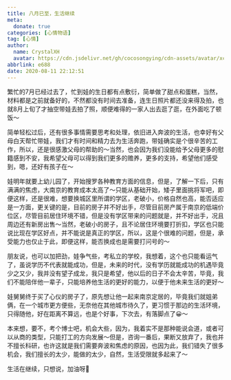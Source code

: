 ```yaml
---
title: 八月已至，生活继续
meta:
  donate: true
categories: [心情物语]
tag: [心情]
author:
  name: CrystalXH
  avatar: https://cdn.jsdelivr.net/gh/cocosongying/cdn-assets/avatar/xcf.jpg
abbrlink: e688
date: 2020-08-11 22:12:51
---
```


繁忙的7月已经过去了，忙到娃的生日都有点敷衍，简单做了甜点和蛋糕，当然，材料都是之前就备好的，不然都没有时间去准备，连生日照片都还没来得及拍，也就8月上旬了才抽空带娃去拍了照，顺便难得的一家人出去逛了逛，在外面吃了顿饭～

<!-- more -->

简单轻松过后，还有很多事情需要思考和处理，依旧进入奔波的生活，也幸好有父母白天帮忙带娃，我们才有时间和精力去为生活奔跑，带娃确实是个很辛苦的工作，所以，还是很感激父母的帮助的～当然，也会因为我们没能给予父母更多的慰籍感到不安，我希望父母可以得到我们更多的赡养，更多的支持，希望他们感受到，嗯，还好有孩子在～

娃明年就要上幼儿园了，开始搜罗各种教育方面的信息，但是，了解一下后，只有满满的焦虑，大南京的教育成本太高了～只能从基础开始，矮子里面挑将军吧，即便这样，还是很难，想要换城区里所谓的学区，老破小，价格自然也高，能否适应是一方面，更关键的是，目前的房子并不好出手，尽管目前房产属于南京的低端价位区，尽管目前居住环境不错，但是没有学区带来的问题就是，并不好出手，况且周边还有新房出售～当然，老破小的房子，且不论居住环境要打折扣，学区也只能说比现在学区好点，并不能说是真正的学区，所以，这是个很难的问题，但是，承受能力也仅止于此，即便这样，能否换成也是需要打问号的～

朋友说，也可以加把劲，娃争气些，考私立的学校，我想着，这个也只能看运气了，虽说学历不代表就能成功，但是，未来的时代，没有学历就能成功的机遇毕竟少之又少，我并没有望子成龙，我只是希望，他以后的日子不会太辛苦，毕竟，我们不能陪伴他一辈子，只能培养他生活的更好的能力，以便于他未来生活的更好～

娃舅舅终于买了心仪的房子了，原先想让他一起来南京定居的，毕竟我们就姐弟俩，在一个城市更方便些，无奈他在其他城市待久了，更习惯于那边的生活环境，只得随他，好在距离不算远，也是个好事，下次去，有落脚点了😀～

本来想，要不，考个博士吧，机会大些，因为，我着实不是那种能说会道，或者可以从商的类型，只能打工的方向发展～但是，咨询一番后，果断又放弃了，我也并不擅长科研，也许这就是我们需要奔波和焦虑的原因，也因为此，我们错失了很多机会，我们擅长的太少，能做的太少，自然，生活受限就多起来了～

生活在继续，只想说，加油呀💪
